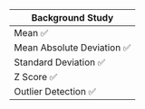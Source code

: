 
| Background Study             |
| ---------------------------  |
| Mean                     ✅ |
| Mean Absolute Deviation   ✅|
| Standard Deviation         ✅ |
| Z Score                     ✅ |
| Outlier Detection            ✅|
